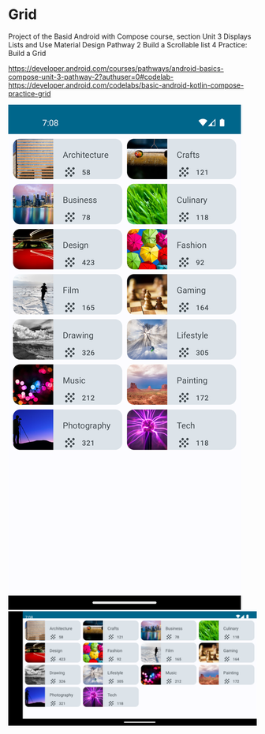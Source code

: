 # Grid

Project of the Basid Android with Compose course, 
section Unit 3 Displays Lists and Use Material Design 
Pathway 2 Build a Scrollable list
4 Practice: Build a Grid

https://developer.android.com/courses/pathways/android-basics-compose-unit-3-pathway-2?authuser=0#codelab-https://developer.android.com/codelabs/basic-android-kotlin-compose-practice-grid

<img src="screenshots/grid_portrait.png" />

<img src="screenshots/grid_landscape.png" />
